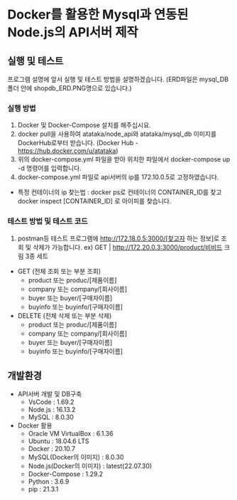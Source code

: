 # Docker를 활용한 Mysql과 연동된 Node.js의 API서버 제작

## 실행 및 테스트
프로그램 설명에 앞서 실행 및 테스트 방법을 설명하겠습니다.
(ERD파일은 mysql_DB폴더 안에 shopdb_ERD.PNG명으로 있습니다.)

### 실행 방법
  1. Docker 및 Docker-Compose 설치를 해주십시요.
  2. docker pull을 사용하여 atataka/node_api와 atataka/mysql_db 이미지를 DockerHub로부터 받습니다.
      (Docker Hub - https://hub.docker.com/u/atataka)
  3. 위의 docker-compose.yml 파일을 받아 위치한 파일에서 docker-compose up -d 명령어를 입력합니다.
  4. docker-compose.yml 파일로 api서버의 ip를 172.10.0.5로 고정하였습니다.
  - 특정 컨테이너의 ip 찾는법 : docker ps로 컨테이너의 CONTAINER_ID를 찾고 docker inspect [CONTAINER_ID] 로 아이피를 찾습니다.
  
### 테스트 방법 및 테스트 코드
  1. postman등 테스트 프로그램에 http://172.18.0.5:3000/[찾고자 하는 정보]로 조회 및 삭제가 가능합니다.
  ex) GET | http://172.20.0.3:3000/product/비비드 크림 3종 세트
  
  * GET (전체 조회 또는 부분 조회)
      - product 또는 produc/[제품이름]
      - company 또는 company/[회사이름]
      - buyer 또는 buyer/[구매자이름]
      - buyinfo 또는 buyinfo/[구매자이름]   
  * DELETE (전체 삭제 또는 부분 삭제)
      - product 또는 produc/[제품이름]
      - company 또는 company/[회사이름]
      - buyer 또는 buyer/[구매자이름]
      - buyinfo 또는 buyinfo/[구매자이름]
      
## 개발환경
* API서버 개발 및 DB구축
  - VsCode : 1.69.2
  - Node.js : 16.13.2
  - MySQL : 8.0.30
* Docker 활용
  - Oracle VM VirtualBox : 6.1.36
  - Ubuntu : 18.04.6 LTS
  - Docker : 20.10.7
  - MySQL(Docker의 이미지) : 8.0.30
  - Node.js(Docker의 이미지) : latest(22.07.30)
  - Docker-Compose : 1.29.2
  - Python : 3.6.9
  - pip : 21.3.1
